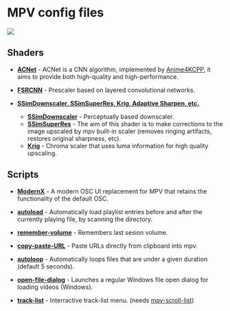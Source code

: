 # MPV config files

<img src="https://raw.githubusercontent.com/cyl0/ModernX/main/preview.png"/>

## Shaders

- **[ACNet](https://github.com/TianZerL/ACNetGLSL/releases/tag/v1.0.0)** - ACNet is a CNN algorithm, implemented by [Anime4KCPP](https://github.com/TianZerL/Anime4KCPP), it aims to provide both high-quality and high-performance.

- **[FSRCNN](https://github.com/igv/FSRCNN-TensorFlow/releases)** - Prescaler based on layered convolutional networks.
    
-   **[SSimDownscaler, SSimSuperRes, Krig, Adaptive Sharpen, etc.](https://gist.github.com/igv)**
    
    -   **[SSimDownscaler](https://gist.github.com/igv/36508af3ffc84410fe39761d6969be10)** - Perceptually based downscaler.
    -   **[SSimSuperRes](https://gist.github.com/igv/2364ffa6e81540f29cb7ab4c9bc05b6b)** - The aim of this shader is to make corrections to the image upscaled by mpv built-in scaler (removes ringing artifacts, restores original sharpness, etc).
    -   **[Krig](https://gist.github.com/igv/a015fc885d5c22e6891820ad89555637)** - Chroma scaler that uses luma information for high quality upscaling.

## Scripts

- **[ModernX](https://github.com/cyl0/ModernX)** - A modern OSC UI replacement for MPV that retains the functionality of the default OSC.

- **[autoload](https://github.com/mpv-player/mpv/blob/master/TOOLS/lua/autoload.lua)** - Automatically load playlist entries before and after the currently playing file, by scanning the directory.

- **[remember-volume](https://gist.github.com/blackarcher21/162dc1bef708e90082c6c4f9500c1997)** - Remembers last sesion volume.

- **[copy-paste-URL](https://github.com/yassin-l/copy-paste-url)** - Paste URLs directly from clipboard into mpv.

- **[autoloop](https://github.com/zc62/mpv-scripts/blob/master/autoloop.lua)** - Automatically loops files that are under a given duration (default 5 seconds).

- **[open-file-dialog](https://github.com/rossy/mpv-open-file-dialog)** - Launches a regular Windows file open dialog for loading videos (Windows).

- **[track-list](https://github.com/dyphire/mpv-scripts/blob/main/track-list.lua)** - Interractive track-list menu. (needs [mpv-scroll-list](https://github.com/CogentRedTester/mpv-scroll-list/blob/master/scroll-list.lua))
